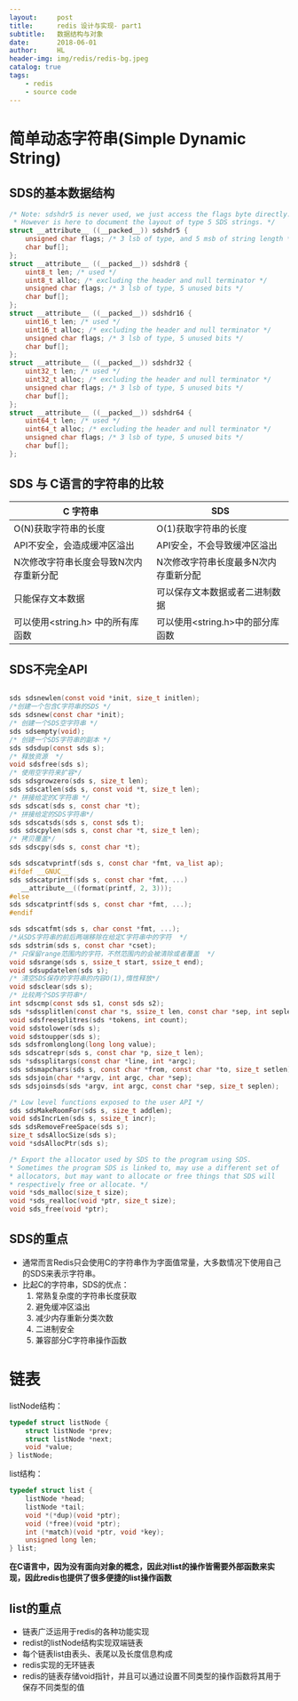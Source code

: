 ```yaml
---
layout:     post
title:      redis 设计与实现- part1
subtitle:   数据结构与对象
date:       2018-06-01
author:     HL
header-img: img/redis/redis-bg.jpeg
catalog: true
tags:
    - redis
    - source code
---
```

# 简单动态字符串(Simple Dynamic String)
## SDS的基本数据结构
```c
/* Note: sdshdr5 is never used, we just access the flags byte directly.
 * However is here to document the layout of type 5 SDS strings. */
struct __attribute__ ((__packed__)) sdshdr5 {
    unsigned char flags; /* 3 lsb of type, and 5 msb of string length */
    char buf[];
};
struct __attribute__ ((__packed__)) sdshdr8 {
    uint8_t len; /* used */
    uint8_t alloc; /* excluding the header and null terminator */
    unsigned char flags; /* 3 lsb of type, 5 unused bits */
    char buf[];
};
struct __attribute__ ((__packed__)) sdshdr16 {
    uint16_t len; /* used */
    uint16_t alloc; /* excluding the header and null terminator */
    unsigned char flags; /* 3 lsb of type, 5 unused bits */
    char buf[];
};
struct __attribute__ ((__packed__)) sdshdr32 {
    uint32_t len; /* used */
    uint32_t alloc; /* excluding the header and null terminator */
    unsigned char flags; /* 3 lsb of type, 5 unused bits */
    char buf[];
};
struct __attribute__ ((__packed__)) sdshdr64 {
    uint64_t len; /* used */
    uint64_t alloc; /* excluding the header and null terminator */
    unsigned char flags; /* 3 lsb of type, 5 unused bits */
    char buf[];
};
```

## SDS 与 C语言的字符串的比较

|C 字符串 | SDS|
---------|----------
| O(N)获取字符串的长度 | O(1)获取字符串的长度 |
| API不安全，会造成缓冲区溢出 | API安全，不会导致缓冲区溢出 |
| N次修改字符串长度会导致N次内存重新分配 | N次修改字符串长度最多N次内存重新分配|
| 只能保存文本数据 | 可以保存文本数据或者二进制数据|
| 可以使用<string.h> 中的所有库函数 | 可以使用<string.h>中的部分库函数|

## SDS不完全API
 ```c

sds sdsnewlen(const void *init, size_t initlen);
/*创建一个包含C字符串的SDS */ 
sds sdsnew(const char *init);
/* 创建一个SDS空字符串 */ 
sds sdsempty(void);
/* 创建一个SDS字符串的副本 */
sds sdsdup(const sds s);
/* 释放资源  */
void sdsfree(sds s);
/* 使用空字符来扩容*/
sds sdsgrowzero(sds s, size_t len);
sds sdscatlen(sds s, const void *t, size_t len);
/* 拼接给定的C字符串 */   
sds sdscat(sds s, const char *t);
/* 拼接给定的SDS字符串*/  
sds sdscatsds(sds s, const sds t);
sds sdscpylen(sds s, const char *t, size_t len);
/* 拷贝覆盖*/  
sds sdscpy(sds s, const char *t);

sds sdscatvprintf(sds s, const char *fmt, va_list ap);
#ifdef __GNUC__
sds sdscatprintf(sds s, const char *fmt, ...)
    __attribute__((format(printf, 2, 3)));
#else
sds sdscatprintf(sds s, const char *fmt, ...);
#endif

sds sdscatfmt(sds s, char const *fmt, ...);
/*从SDS字符串的前后两端移除在给定C字符串中的字符  */
sds sdstrim(sds s, const char *cset);
/* 只保留range范围内的字符，不然范围内的会被清除或者覆盖  */
void sdsrange(sds s, ssize_t start, ssize_t end);
void sdsupdatelen(sds s);
/* 清空SDS保存的字符串的内容O(1),惰性释放*/  
void sdsclear(sds s);
/* 比较两个SDS字符串*/  
int sdscmp(const sds s1, const sds s2);
sds *sdssplitlen(const char *s, ssize_t len, const char *sep, int seplen, int *count);
void sdsfreesplitres(sds *tokens, int count);
void sdstolower(sds s);
void sdstoupper(sds s);
sds sdsfromlonglong(long long value);
sds sdscatrepr(sds s, const char *p, size_t len);
sds *sdssplitargs(const char *line, int *argc);
sds sdsmapchars(sds s, const char *from, const char *to, size_t setlen);
sds sdsjoin(char **argv, int argc, char *sep);
sds sdsjoinsds(sds *argv, int argc, const char *sep, size_t seplen);

/* Low level functions exposed to the user API */
sds sdsMakeRoomFor(sds s, size_t addlen);
void sdsIncrLen(sds s, ssize_t incr);
sds sdsRemoveFreeSpace(sds s);
size_t sdsAllocSize(sds s);
void *sdsAllocPtr(sds s);

/* Export the allocator used by SDS to the program using SDS.
 * Sometimes the program SDS is linked to, may use a different set of
 * allocators, but may want to allocate or free things that SDS will
 * respectively free or allocate. */
void *sds_malloc(size_t size);
void *sds_realloc(void *ptr, size_t size);
void sds_free(void *ptr);
 ```

## SDS的重点
* 通常而言Redis只会使用C的字符串作为字面值常量，大多数情况下使用自己的SDS来表示字符串。
* 比起C的字符串，SDS的优点：
    1. 常熟复杂度的字符串长度获取
    2. 避免缓冲区溢出
    3. 减少内存重新分类次数
    4. 二进制安全
    5. 兼容部分C字符串操作函数


# 链表

listNode结构：
```c
typedef struct listNode {
    struct listNode *prev;
    struct listNode *next;
    void *value;
} listNode;
```
list结构：
```c
typedef struct list {
    listNode *head;
    listNode *tail;
    void *(*dup)(void *ptr);
    void (*free)(void *ptr);
    int (*match)(void *ptr, void *key);
    unsigned long len;
} list;
```
**在C语言中，因为没有面向对象的概念，因此对list的操作皆需要外部函数来实现，因此redis也提供了很多便捷的list操作函数**

## list的重点
* 链表广泛运用于redis的各种功能实现
* redist的listNode结构实现双端链表
* 每个链表list由表头、表尾以及长度信息构成
* redis实现的无环链表
* redis的链表存储void指针，并且可以通过设置不同类型的操作函数将其用于保存不同类型的值

<script src="https://gist.github.com/hilongwu/4352e8737023da221b8bf101532870f4.js"></script>